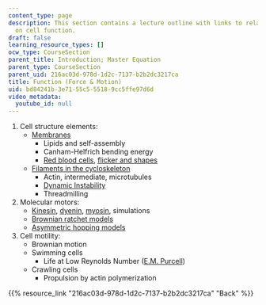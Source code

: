 ```yaml
---
content_type: page
description: This section contains a lecture outline with links to related materials
  on cell function.
draft: false
learning_resource_types: []
ocw_type: CourseSection
parent_title: Introduction; Master Equation
parent_type: CourseSection
parent_uid: 216ac03d-978d-1d2c-7137-b2b2dc3217ca
title: Function (Force & Motion)
uid: bd84241b-3e71-55c5-5518-9cc5ffe97d6d
video_metadata:
  youtube_id: null
---
```

1. Cell structure elements:
    - [Membranes](http://en.wikipedia.org/wiki/Cell_membrane)
        - Lipids and self-assembly
        - Canham-Helfrich bending energy
        - [Red blood cells](http://giphy.com/search/red-blood-cells-Barnhart), [flicker and shapes](http://www.dnatube.com/video/20/Red-Blood-Cells-under-microscope)
    - [Filaments in the cycloskeleton](https://www.physio-pedia.com/Cytoskeleton_Filaments)
        - Actin, intermediate, microtubules
        - [Dynamic Instability](http://www.dnatube.com/video/118/Dynamic-instability-of-microtubules--under-microscope-)
        - Threadmilling
2. Molecular motors:
    - [Kinesin](https://pdb101.rcsb.org/motm/64), [dyenin](http://people.virginia.edu/%7Erjl6n/dynein.htm), [myosin](https://en.wikipedia.org/wiki/Myosin), simulations
    - [Brownian ratchet models](http://www.elmer.unibas.ch/bm/index.html)
    - [Asymmetric hopping models](http://www.pnas.org/cgi/content/abstract/96/12/6597?)
3. Cell motility:
    - Brownian motion
    - Swimming cells
        - Life at Low Reynolds Number ([E.M. Purcell](http://dx.doi.org/10.1119/1.10903))
    - Crawling cells
        - Propulsion by actin polymerization

{{% resource_link "216ac03d-978d-1d2c-7137-b2b2dc3217ca" "Back" %}}